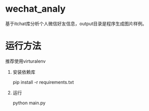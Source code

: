 # wechat_analy
基于itchat库分析个人微信好友信息，output目录是程序生成图片样例。

# 运行方法
推荐使用virturalenv
1. 安装依赖库

    pip install -r requirements.txt

2. 运行

    python main.py